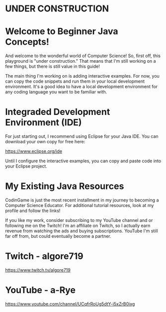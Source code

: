 # UNDER CONSTRUCTION

# Welcome to Beginner Java Concepts!

And welcome to the wonderful world of Computer Science! So, first off, this playground is "under construction." That means that I'm still working on a few 
things, but there is still value in this guide! 

The main thing I'm working on is adding interactive examples. For now, you can copy the code snippets and run them in your local development environment.
It's a good idea to have a local development environment for any coding language you want to be familiar with. 

# Integraded Development Environment (IDE)

For just starting out, I recommend using Eclipse for your Java IDE. You can download your own copy for free here:

https://www.eclipse.org/ide

Until I configure the interactive examples, you can copy and paste code into your Eclipse project. 

# My Existing Java Resources

CodinGame is just the most recent installment in my journey to becoming a Computer Science Educator. For additional tutorial resources, look at my profile and
follow the links!  

If you like my work, consider subscribing to my YouTube channel and or following me on the Twitch! I'm an affiliate on Twitch, so I actually earn revenue from 
watching the ads and buying subscriptions. YouTube I'm still far off from, but could eventually become a partner. 

# Twitch - algore719 
https://www.twitch.tv/algore719

# YouTube - a-Rye
https://www.youtube.com/channel/UCqfrRoUg5dtY-i5xZrB0ixg